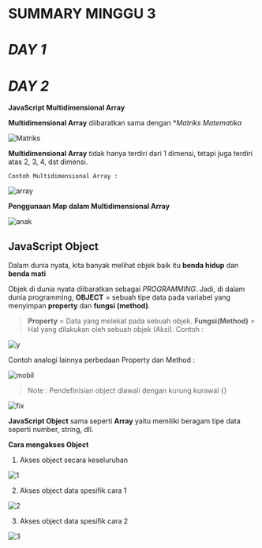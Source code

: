 # **SUMMARY MINGGU** 3 #
# ***DAY 1*** #



# ***DAY 2*** #
**JavaScript Multidimensional Array**

**Multidimensional Array** diibaratkan sama dengan **Matriks Matematika*

![Matriks](https://user-images.githubusercontent.com/109120017/180915241-99986b38-7085-4bdf-9ba9-2dc935039bb2.jpg)

**Multidimensional Array** tidak hanya terdiri dari 1 dimensi, tetapi juga terdiri atas 2, 3, 4, dst dimensi.

`Contoh Multidimensional Array :`

![array](https://user-images.githubusercontent.com/109120017/180918314-4fa31680-74d5-4419-b127-ae149ce0105d.png)


**Penggunaan Map dalam Multidimensional Array**

![anak](https://user-images.githubusercontent.com/109120017/180918415-5f7000f1-8d45-4780-80f0-8cb45baf96ae.png)



## **JavaScript Object** ##
Dalam dunia nyata, kita banyak melihat objek baik itu **benda hidup** dan **benda mati**

Objek di dunia nyata diibaratkan sebagai *PROGRAMMING*. 
Jadi, di dalam dunia programming, **OBJECT** = sebuah tipe data pada variabel yang menyimpan **property** dan **fungsi (method)**.
>**Property** = Data yang melekat pada sebuah objek.
>**Fungsi(Method)** = Hal yang dilakukan oleh sebuah objek (Aksi).
Contoh :

![y](https://user-images.githubusercontent.com/109120017/180919062-17d43e6f-f7a2-4e23-af08-c0a1e3e16a6d.png)

Contoh analogi lainnya perbedaan Property dan Method :

![mobil](https://user-images.githubusercontent.com/109120017/180919280-f70f6412-5169-4dc6-a220-a661ee7a533e.png)

>Note : Pendefinisian object diawali dengan kurung kurawal {}

![fix](https://user-images.githubusercontent.com/109120017/180921907-a06e4744-bb3c-4d68-9d63-cd4c9e3b17b1.jpg)

**JavaScript Object** sama seperti **Array** yaitu memiliki beragam tipe data seperti number, string, dll.

**Cara mengakses Object**
1. Akses object secara keseluruhan

![1](https://user-images.githubusercontent.com/109120017/180922488-302fc5f7-da7e-4afe-ad43-798e969860bd.png)

2. Akses object data spesifik cara 1

![2](https://user-images.githubusercontent.com/109120017/180922589-90ed0fc6-d263-43b9-9bdb-eecd698ece39.png)

3. Akses object data spesifik cara 2

![3](https://user-images.githubusercontent.com/109120017/180922662-b1bcc2ea-cbbc-4f4d-ac97-cf581c107912.png)



